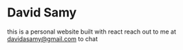 # David Samy
this is a personal website built with react reach out to me at davidasamy@gmail.com to chat

